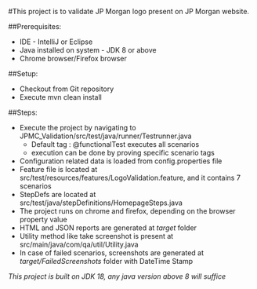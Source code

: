 #This project is to validate JP Morgan logo present on JP Morgan website.

##Prerequisites:
- IDE - IntelliJ or Eclipse
- Java installed on system - JDK 8 or above 
- Chrome browser/Firefox browser

##Setup:
- Checkout from Git repository
- Execute mvn clean install

##Steps:
- Execute the project by navigating to JPMC_Validation/src/test/java/runner/Testrunner.java
  * Default tag : @functionalTest executes all scenarios
  * execution can be done by proving specific scenario tags
- Configuration related data is loaded from config.properties file
- Feature file is located at src/test/resources/features/LogoValidation.feature, and it contains 7 scenarios
- StepDefs are located at src/test/java/stepDefinitions/HomepageSteps.java
- The project runs on chrome and firefox, depending on the browser property value
- HTML and JSON reports are generated at *target* folder
- Utility method like take screenshot is present at src/main/java/com/qa/util/Utility.java
- In case of failed scenarios, screenshots are generated at *target/FailedScreenshots* folder with DateTime Stamp 

*This project is built on JDK 18, any java version above 8 will suffice*


